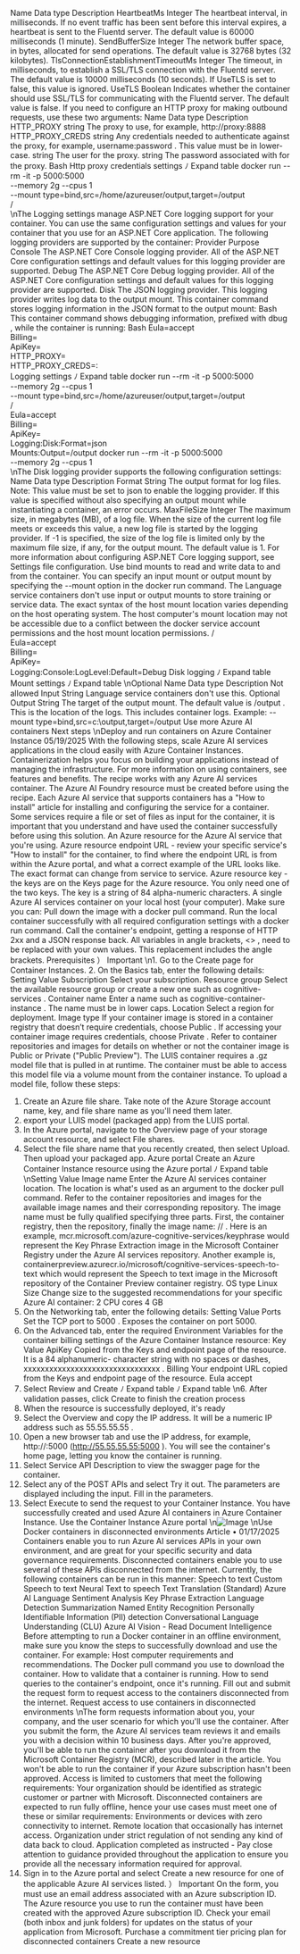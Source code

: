 Name
Data
type
Description
HeartbeatMs
Integer
The heartbeat interval, in milliseconds. If no event
traffic has been sent before this interval expires, a
heartbeat is sent to the Fluentd server. The default
value is 60000 milliseconds (1 minute).
SendBufferSize
Integer
The network buffer space, in bytes, allocated for send
operations. The default value is 32768 bytes (32
kilobytes).
TlsConnectionEstablishmentTimeoutMs
Integer
The timeout, in milliseconds, to establish a SSL/TLS
connection with the Fluentd server. The default value
is 10000 milliseconds (10 seconds).
If UseTLS  is set to false, this value is ignored.
UseTLS
Boolean
Indicates whether the container should use SSL/TLS
for communicating with the Fluentd server. The
default value is false.
If you need to configure an HTTP proxy for making outbound requests, use these two
arguments:
Name
Data
type
Description
HTTP_PROXY
string
The proxy to use, for example, http://proxy:8888
<proxy-url>
HTTP_PROXY_CREDS
string
Any credentials needed to authenticate against the proxy, for example,
username:password . This value must be in lower-case.
<proxy-user>
string
The user for the proxy.
<proxy-password>
string
The password associated with <proxy-user>  for the proxy.
Bash
Http proxy credentials settings
ﾉ
Expand table
docker run --rm -it -p 5000:5000 \
--memory 2g --cpus 1 \
--mount type=bind,src=/home/azureuser/output,target=/output \
<registry-location>/<image-name> \
\nThe Logging  settings manage ASP.NET Core logging support for your container. You can use
the same configuration settings and values for your container that you use for an ASP.NET
Core application.
The following logging providers are supported by the container:
Provider
Purpose
Console
The ASP.NET Core Console  logging provider. All of the ASP.NET Core configuration settings
and default values for this logging provider are supported.
Debug
The ASP.NET Core Debug  logging provider. All of the ASP.NET Core configuration settings and
default values for this logging provider are supported.
Disk
The JSON logging provider. This logging provider writes log data to the output mount.
This container command stores logging information in the JSON format to the output mount:
Bash
This container command shows debugging information, prefixed with dbug , while the
container is running:
Bash
Eula=accept \
Billing=<endpoint> \
ApiKey=<api-key> \
HTTP_PROXY=<proxy-url> \
HTTP_PROXY_CREDS=<proxy-user>:<proxy-password> \
Logging settings
ﾉ
Expand table
docker run --rm -it -p 5000:5000 \
--memory 2g --cpus 1 \
--mount type=bind,src=/home/azureuser/output,target=/output \
<registry-location>/<image-name> \
Eula=accept \
Billing=<endpoint> \
ApiKey=<api-key> \
Logging:Disk:Format=json \
Mounts:Output=/output
docker run --rm -it -p 5000:5000 \
--memory 2g --cpus 1 \
\nThe Disk  logging provider supports the following configuration settings:
Name
Data
type
Description
Format
String
The output format for log files.
Note: This value must be set to json  to enable the logging provider. If this
value is specified without also specifying an output mount while instantiating a
container, an error occurs.
MaxFileSize
Integer
The maximum size, in megabytes (MB), of a log file. When the size of the current
log file meets or exceeds this value, a new log file is started by the logging
provider. If -1 is specified, the size of the log file is limited only by the maximum
file size, if any, for the output mount. The default value is 1.
For more information about configuring ASP.NET Core logging support, see Settings file
configuration.
Use bind mounts to read and write data to and from the container. You can specify an input
mount or output mount by specifying the --mount  option in the docker run
 command.
The Language service containers don't use input or output mounts to store training or service
data.
The exact syntax of the host mount location varies depending on the host operating system.
The host computer's mount location may not be accessible due to a conflict between the
docker service account permissions and the host mount location permissions.
<registry-location>/<image-name> \
Eula=accept \
Billing=<endpoint> \
ApiKey=<api-key> \
Logging:Console:LogLevel:Default=Debug
Disk logging
ﾉ
Expand table
Mount settings
ﾉ
Expand table
\nOptional
Name
Data
type
Description
Not
allowed
Input
String
Language service containers don't use this.
Optional
Output
String
The target of the output mount. The default value is /output . This is the
location of the logs. This includes container logs.
Example:
--mount type=bind,src=c:\output,target=/output
Use more Azure AI containers
Next steps
\nDeploy and run containers on Azure
Container Instance
05/19/2025
With the following steps, scale Azure AI services applications in the cloud easily with Azure
Container Instances. Containerization helps you focus on building your applications instead of
managing the infrastructure. For more information on using containers, see features and
benefits.
The recipe works with any Azure AI services container. The Azure AI Foundry resource must be
created before using the recipe. Each Azure AI service that supports containers has a "How to
install" article for installing and configuring the service for a container. Some services require a
file or set of files as input for the container, it is important that you understand and have used
the container successfully before using this solution.
An Azure resource for the Azure AI service that you're using.
Azure resource endpoint URL - review your specific service's "How to install" for the
container, to find where the endpoint URL is from within the Azure portal, and what a
correct example of the URL looks like. The exact format can change from service to
service.
Azure resource key - the keys are on the Keys page for the Azure resource. You only need
one of the two keys. The key is a string of 84 alpha-numeric characters.
A single Azure AI services container on your local host (your computer). Make sure you
can:
Pull down the image with a docker pull  command.
Run the local container successfully with all required configuration settings with a
docker run  command.
Call the container's endpoint, getting a response of HTTP 2xx and a JSON response
back.
All variables in angle brackets, <> , need to be replaced with your own values. This replacement
includes the angle brackets.
Prerequisites
） Important
\n1. Go to the Create
 page for Container Instances.
2. On the Basics tab, enter the following details:
Setting
Value
Subscription
Select your subscription.
Resource
group
Select the available resource group or create a new one such as cognitive-
services .
Container
name
Enter a name such as cognitive-container-instance . The name must be in
lower caps.
Location
Select a region for deployment.
Image type
If your container image is stored in a container registry that doesn’t require
credentials, choose Public . If accessing your container image requires
credentials, choose Private . Refer to container repositories and images for
details on whether or not the container image is Public  or Private  ("Public
Preview").
The LUIS container requires a .gz  model file that is pulled in at runtime. The container
must be able to access this model file via a volume mount from the container instance. To
upload a model file, follow these steps:
1. Create an Azure file share. Take note of the Azure Storage account name, key, and
file share name as you'll need them later.
2. export your LUIS model (packaged app) from the LUIS portal.
3. In the Azure portal, navigate to the Overview page of your storage account resource,
and select File shares.
4. Select the file share name that you recently created, then select Upload. Then upload
your packaged app.
Azure portal
Create an Azure Container Instance resource
using the Azure portal
ﾉ
Expand table
\nSetting
Value
Image name
Enter the Azure AI services container location. The location is what's used as an
argument to the docker pull  command. Refer to the container repositories
and images for the available image names and their corresponding repository.
The image name must be fully qualified specifying three parts. First, the
container registry, then the repository, finally the image name: <container-
registry>/<repository>/<image-name> .
Here is an example, mcr.microsoft.com/azure-cognitive-services/keyphrase
would represent the Key Phrase Extraction image in the Microsoft Container
Registry under the Azure AI services repository. Another example is,
containerpreview.azurecr.io/microsoft/cognitive-services-speech-to-text
which would represent the Speech to text image in the Microsoft repository of
the Container Preview container registry.
OS type
Linux
Size
Change size to the suggested recommendations for your specific Azure AI
container:
2 CPU cores
4 GB
3. On the Networking tab, enter the following details:
Setting
Value
Ports
Set the TCP port to 5000 . Exposes the container on port 5000.
4. On the Advanced tab, enter the required Environment Variables for the container
billing settings of the Azure Container Instance resource:
Key
Value
ApiKey
Copied from the Keys and endpoint page of the resource. It is a 84 alphanumeric-
character string with no spaces or dashes, xxxxxxxxxxxxxxxxxxxxxxxxxxxxxxxx .
Billing
Your endpoint URL copied from the Keys and endpoint page of the resource.
Eula
accept
5. Select Review and Create
ﾉ
Expand table
ﾉ
Expand table
\n6. After validation passes, click Create to finish the creation process
7. When the resource is successfully deployed, it's ready
1. Select the Overview and copy the IP address. It will be a numeric IP address such as
55.55.55.55 .
2. Open a new browser tab and use the IP address, for example, http://<IP-
address>:5000 (http://55.55.55.55:5000 ). You will see the container's home page,
letting you know the container is running.
3. Select Service API Description to view the swagger page for the container.
4. Select any of the POST APIs and select Try it out. The parameters are displayed
including the input. Fill in the parameters.
5. Select Execute to send the request to your Container Instance.
You have successfully created and used Azure AI containers in Azure Container
Instance.
Use the Container Instance
Azure portal
\n![Image](images/page498_image1.png)
\nUse Docker containers in disconnected
environments
Article • 01/17/2025
Containers enable you to run Azure AI services APIs in your own environment, and are
great for your specific security and data governance requirements. Disconnected
containers enable you to use several of these APIs disconnected from the internet.
Currently, the following containers can be run in this manner:
Speech to text
Custom Speech to text
Neural Text to speech
Text Translation (Standard)
Azure AI Language
Sentiment Analysis
Key Phrase Extraction
Language Detection
Summarization
Named Entity Recognition
Personally Identifiable Information (PII) detection
Conversational Language Understanding (CLU)
Azure AI Vision - Read
Document Intelligence
Before attempting to run a Docker container in an offline environment, make sure you
know the steps to successfully download and use the container. For example:
Host computer requirements and recommendations.
The Docker pull  command you use to download the container.
How to validate that a container is running.
How to send queries to the container's endpoint, once it's running.
Fill out and submit the request form
 to request access to the containers disconnected
from the internet.
Request access to use containers in
disconnected environments
\nThe form requests information about you, your company, and the user scenario for
which you'll use the container. After you submit the form, the Azure AI services team
reviews it and emails you with a decision within 10 business days.
After you're approved, you'll be able to run the container after you download it from the
Microsoft Container Registry (MCR), described later in the article.
You won't be able to run the container if your Azure subscription hasn't been approved.
Access is limited to customers that meet the following requirements:
Your organization should be identified as strategic customer or partner with
Microsoft.
Disconnected containers are expected to run fully offline, hence your use cases
must meet one of these or similar requirements:
Environments or devices with zero connectivity to internet.
Remote location that occasionally has internet access.
Organization under strict regulation of not sending any kind of data back to
cloud.
Application completed as instructed - Pay close attention to guidance provided
throughout the application to ensure you provide all the necessary information
required for approval.
1. Sign in to the Azure portal
 and select Create a new resource for one of the
applicable Azure AI services listed.
） Important
On the form, you must use an email address associated with an Azure
subscription ID.
The Azure resource you use to run the container must have been created with
the approved Azure subscription ID.
Check your email (both inbox and junk folders) for updates on the status of
your application from Microsoft.
Purchase a commitment tier pricing plan for
disconnected containers
Create a new resource
